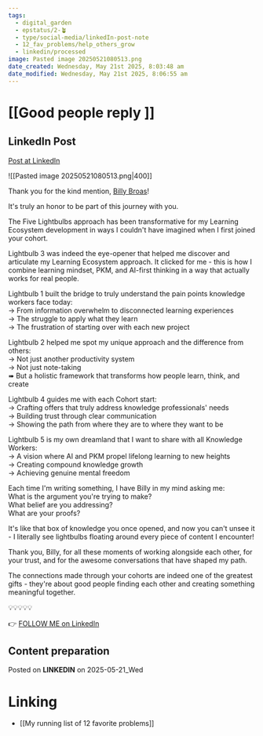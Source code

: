 ```yaml
---
tags:
  - digital_garden
  - epstatus/2-🪴
  - type/social-media/linkedIn-post-note
  - 12_fav_problems/help_others_grow
  - linkedin/processed
image: Pasted image 20250521080513.png
date_created: Wednesday, May 21st 2025, 8:03:48 am
date_modified: Wednesday, May 21st 2025, 8:06:55 am
---
```

# [[Good people reply ]]
## LinkedIn Post
[Post at LinkedIn](https://www.linkedin.com/posts/sebastiankamilli_the-lightbulb-diaries-good-people-im-activity-7330835375772344320-4CqY?utm_source=share&utm_medium=member_desktop&rcm=ACoAAA1M1pkBgWCYPhT45EpfLiHzViQqRWNCIv4)

![[Pasted image 20250521080513.png|400]]

Thank you for the kind mention, [Billy Broas](https://www.linkedin.com/in/billybroas/)!  
  
It's truly an honor to be part of this journey with you.  
  
The Five Lightbulbs approach has been transformative for my Learning Ecosystem development in ways I couldn't have imagined when I first joined your cohort.  
  
Lightbulb 3 was indeed the eye-opener that helped me discover and articulate my Learning Ecosystem approach. It clicked for me - this is how I combine learning mindset, PKM, and AI-first thinking in a way that actually works for real people.  
  
Lightbulb 1 built the bridge to truly understand the pain points knowledge workers face today:  
→ From information overwhelm to disconnected learning experiences  
→ The struggle to apply what they learn  
→ The frustration of starting over with each new project  
  
Lightbulb 2 helped me spot my unique approach and the difference from others:  
→ Not just another productivity system  
→ Not just note-taking  
➠ But a holistic framework that transforms how people learn, think, and create  
  
Lightbulb 4 guides me with each Cohort start:  
→ Crafting offers that truly address knowledge professionals' needs  
→ Building trust through clear communication  
→ Showing the path from where they are to where they want to be  
  
Lightbulb 5 is my own dreamland that I want to share with all Knowledge Workers:  
→ A vision where AI and PKM propel lifelong learning to new heights  
→ Creating compound knowledge growth  
→ Achieving genuine mental freedom  
  
Each time I'm writing something, I have Billy in my mind asking me:  
What is the argument you're trying to make?  
What belief are you addressing?  
What are your proofs?  
  
It's like that box of knowledge you once opened, and now you can't unsee it - I literally see lightbulbs floating around every piece of content I encounter!  
  
Thank you, Billy, for all these moments of working alongside each other, for your trust, and for the awesome conversations that have shaped my path.  
  
The connections made through your cohorts are indeed one of the greatest gifts - they're about good people finding each other and creating something meaningful together.  
  
💡💡💡💡💡

👉 [FOLLOW ME on LinkedIn](https://www.linkedin.com/comm/mynetwork/discovery-see-all?usecase=PEOPLE_FOLLOWS&followMember=sebastiankamilli)

## Content preparation

Posted on **LINKEDIN** on 2025-05-21_Wed
# Linking
+ [[My running list of 12 favorite problems]]